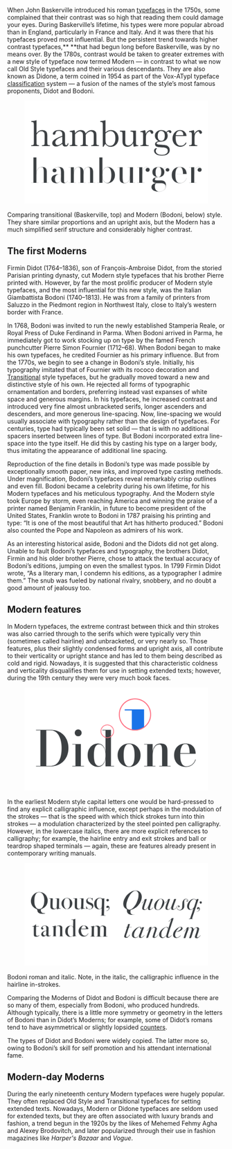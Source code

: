 When John Baskerville introduced his roman [typefaces](/glossary/typeface) in the 1750s, some complained that their contrast was so high that reading them could damage your eyes. During Baskerville’s lifetime, his types were more popular abroad than in England, particularly in France and Italy. And it was there that his typefaces proved most influential. But the persistent trend towards higher contrast typefaces,** **that had begun long before Baskerville, was by no means over. By the 1780s, contrast would be taken to greater extremes with a new style of typeface now termed Modern — in contrast to what we now call Old Style typefaces and their various descendants. They are also known as Didone, a term coined in 1954 as part of the Vox-ATypI typeface [classification](/lesson/making_sense_of_typographic_classifications) system — a fusion of the names of the style’s most famous proponents, Didot and Bodoni.

<figure>

![INSERT_ALT](images/GFKhistoftype4.3.svg)

</figure>
<figcaption>Comparing transitional (Baskerville, top) and Modern  (Bodoni, below) style. They share similar proportions and an upright axis, but the Modern has a much simplified serif structure and considerably higher contrast.</figcaption>

## The first Moderns

Firmin Didot (1764–1836), son of François-Ambroise Didot, from the storied Parisian printing dynasty,  cut Modern style typefaces that his brother Pierre printed with. However, by far the most prolific producer of Modern style typefaces, and the most influential for this new style, was the Italian Giambattista Bodoni (1740–1813). He was from a family of printers from Saluzzo in the Piedmont region in Northwest Italy, close to Italy’s western border with France.

In 1768, Bodoni was invited to run the newly established Stamperia Reale, or Royal Press of Duke Ferdinand in Parma. When Bodoni arrived in Parma, he immediately got to work stocking up on type by the famed French punchcutter Pierre Simon Fournier (1712–68). When Bodoni began to make his own typefaces, he credited Fournier as his primary influence. But from the 1770s, we begin to see a change in Bodoni’s style. Initially, his typography imitated that of Fournier with its rococo decoration and [Transitional](/glossary/transitional_neo_classical) style typefaces, but he gradually moved toward a new and distinctive style of his own. He rejected all forms of typographic ornamentation and borders, preferring instead vast expanses of white space and generous margins. In his typefaces, he increased contrast and introduced very fine almost unbracketed serifs, longer ascenders and descenders, and more generous line-spacing. Now, line-spacing we would usually associate with typography rather than the design of typefaces. For centuries, type had typically been set solid — that is with no additional spacers inserted between lines of type. But Bodoni incorporated extra line-space into the type itself. He did this by casting his type on a larger body, thus imitating the appearance of additional line spacing.

Reproduction of the fine details in Bodoni’s type was made possible by exceptionally smooth paper, new inks, and improved type casting methods. Under magnification, Bodoni’s typefaces reveal remarkably crisp outlines and even fill. Bodoni became a celebrity during his own lifetime, for his Modern typefaces and his meticulous typography. And the Modern style took Europe by storm, even reaching America and winning the praise of a printer named Benjamin Franklin, in future to become president of the United States, Franklin wrote to Bodoni in 1787 praising his printing and type: “It is one of the most beautiful that Art has hitherto produced.” Bodoni also counted the Pope and Napoleon as admirers of his work.

As an interesting historical aside, Bodoni and the Didots did not get along. Unable to fault Bodoni’s typefaces and typography, the brothers Didot, Firmin and his older brother Pierre, chose to attack the textual accuracy of Bodoni’s editions, jumping on even the smallest typos. In 1799 Firmin Didot wrote, “As a literary man, I condemn his editions, as a typographer I admire them.” The snub was fueled by national rivalry, snobbery, and no doubt a good amount of jealousy too.

## Modern features

In Modern typefaces, the extreme contrast between thick and thin strokes was also carried through to the serifs which were typically very thin (sometimes called hairline) and unbracketed, or very nearly so. Those features, plus their slightly condensed forms and upright axis, all contribute to their verticality or upright stance and has led to them being described as cold and rigid. Nowadays, it is suggested that this characteristic coldness and verticality disqualifies them for use in setting extended texts; however, during the 19th century they were very much book faces.

<figure>

![INSERT_ALT](images/GFKhistoftype4.1.svg)

</figure>

In the earliest Modern style capital letters one would be hard-pressed to find any explicit calligraphic influence, except perhaps in the modulation of the strokes — that is the speed with which thick strokes turn into thin strokes — a modulation characterized by the steel pointed pen calligraphy. However, in the lowercase italics, there are more explicit references to calligraphy; for example, the hairline entry and exit strokes and ball or teardrop shaped terminals — again, these are features already present in contemporary writing manuals.

<figure>

![INSERT_ALT](images/GFKhistoftype4.2.svg)

</figure>
<figcaption>Bodoni roman and italic. Note, in the italic, the calligraphic influence in the hairline in-strokes.</figcaption>

Comparing the Moderns of Didot and Bodoni is difficult because there are so many of them, especially from Bodoni, who produced hundreds. Although typically, there is a little more symmetry or geometry in the letters of Bodoni than in Didot’s Moderns; for example, some of Didot’s romans tend to have asymmetrical or slightly lopsided [counters](/glossary/counter).

The types of Didot and Bodoni were widely copied. The latter more so, owing to Bodoni’s skill for self promotion and his attendant international fame.

## Modern-day Moderns

During the early nineteenth century Modern typefaces were hugely popular. They often replaced Old Style and Transitional typefaces for setting extended texts. Nowadays, Modern or Didone typefaces are seldom used for extended texts, but they are often associated with luxury brands and fashion, a trend begun in the 1920s by the likes of Mehemed Fehmy Agha and Alexey Brodovitch, and later popularized through their use in fashion magazines like _Harper's Bazaar_ and _Vogue_.
